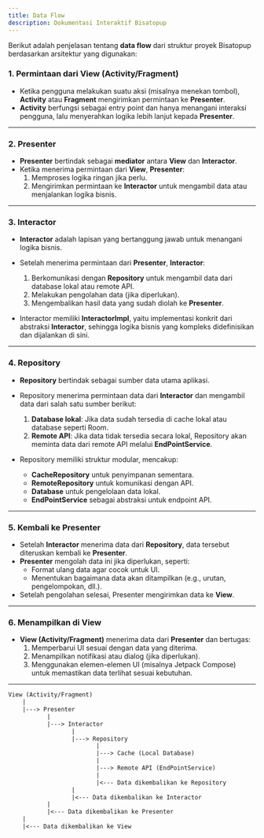 ```yaml
---
title: Data Flow
description: Dokumentasi Interaktif Bisatopup
---
```

Berikut adalah penjelasan tentang **data flow** dari struktur proyek Bisatopup berdasarkan arsitektur yang digunakan:

### **1. Permintaan dari View (Activity/Fragment)**
- Ketika pengguna melakukan suatu aksi (misalnya menekan tombol), **Activity** atau **Fragment** mengirimkan permintaan ke **Presenter**.
- **Activity** berfungsi sebagai entry point dan hanya menangani interaksi pengguna, lalu menyerahkan logika lebih lanjut kepada **Presenter**.

---

### **2. Presenter**
- **Presenter** bertindak sebagai **mediator** antara **View** dan **Interactor**.
- Ketika menerima permintaan dari **View**, **Presenter**:
  1. Memproses logika ringan jika perlu.
  2. Mengirimkan permintaan ke **Interactor** untuk mengambil data atau menjalankan logika bisnis.

---

### **3. Interactor**
- **Interactor** adalah lapisan yang bertanggung jawab untuk menangani logika bisnis.
- Setelah menerima permintaan dari **Presenter**, **Interactor**:
  1. Berkomunikasi dengan **Repository** untuk mengambil data dari database lokal atau remote API.
  2. Melakukan pengolahan data (jika diperlukan).
  3. Mengembalikan hasil data yang sudah diolah ke **Presenter**.

- Interactor memiliki **InteractorImpl**, yaitu implementasi konkrit dari abstraksi **Interactor**, sehingga logika bisnis yang kompleks didefinisikan dan dijalankan di sini.

---

### **4. Repository**
- **Repository** bertindak sebagai sumber data utama aplikasi.
- Repository menerima permintaan data dari **Interactor** dan mengambil data dari salah satu sumber berikut:
  1. **Database lokal**: Jika data sudah tersedia di cache lokal atau database seperti Room.
  2. **Remote API**: Jika data tidak tersedia secara lokal, Repository akan meminta data dari remote API melalui **EndPointService**.

- Repository memiliki struktur modular, mencakup:
  - **CacheRepository** untuk penyimpanan sementara.
  - **RemoteRepository** untuk komunikasi dengan API.
  - **Database** untuk pengelolaan data lokal.
  - **EndPointService** sebagai abstraksi untuk endpoint API.

---

### **5. Kembali ke Presenter**
- Setelah **Interactor** menerima data dari **Repository**, data tersebut diteruskan kembali ke **Presenter**.
- **Presenter** mengolah data ini jika diperlukan, seperti:
  - Format ulang data agar cocok untuk UI.
  - Menentukan bagaimana data akan ditampilkan (e.g., urutan, pengelompokan, dll.).
- Setelah pengolahan selesai, Presenter mengirimkan data ke **View**.

---

### **6. Menampilkan di View**
- **View (Activity/Fragment)** menerima data dari **Presenter** dan bertugas:
  1. Memperbarui UI sesuai dengan data yang diterima.
  2. Menampilkan notifikasi atau dialog (jika diperlukan).
  3. Menggunakan elemen-elemen UI (misalnya Jetpack Compose) untuk memastikan data terlihat sesuai kebutuhan.

---
```txt
View (Activity/Fragment)
    |
    |---> Presenter
           |
           |---> Interactor
                  |
                  |---> Repository
                         |  
                         |---> Cache (Local Database)
                         |
                         |---> Remote API (EndPointService)
                         |
                         |<--- Data dikembalikan ke Repository
                  |
                  |<--- Data dikembalikan ke Interactor
           |
           |<--- Data dikembalikan ke Presenter
    |
    |<--- Data dikembalikan ke View
```